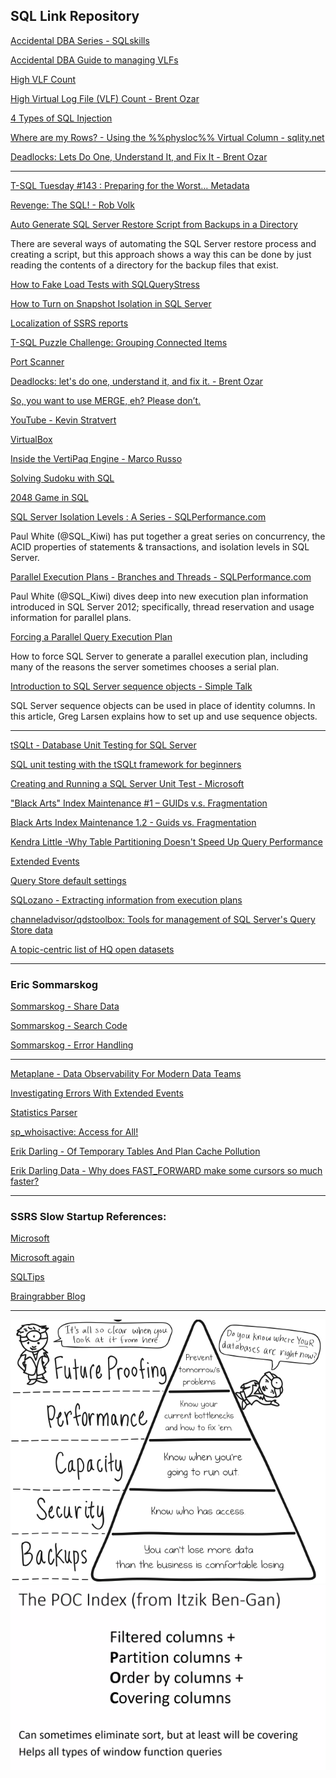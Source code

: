 ## SQL Link Repository


[Accidental DBA Series - SQLskills](https://www.sqlskills.com/help/accidental-dba/)


[Accidental DBA Guide to managing VLFs](http://adventuresinsql.com/2009/12/a-busyaccidental-dbas-guide-to-managing-vlfs/)


[High VLF Count](https://www.brentozar.com/blitz/high-virtual-log-file-vlf-count/)


[High Virtual Log File (VLF) Count - Brent Ozar](https://drewkal.com/fixing-highly-fragmented-vlfs-oltp/)


[4 Types of SQL Injection](https://www.youtube.com/watch?v=UMJV3OpjsoM)


[Where are my Rows? - Using the %%physloc%% Virtual Column - sqlity.net](https://sqlity.net/en/2451/physloc/)


[Deadlocks: Lets Do One, Understand It, and Fix It - Brent Ozar](https://youtu.be/3EwDn9hqgkg)


---

[T-SQL Tuesday #143 : Preparing for the Worst… Metadata](https://sqlblog.org/2021/10/12/t-sql-tuesday-143-worst-metadata)


[Revenge: The SQL! - Rob Volk](https://www.youtube.com/watch?v=qI7YzTq-AG0&t=90s)


[Auto Generate SQL Server Restore Script from Backups in a Directory](https://www.mssqltips.com/sqlservertip/1584/auto-generate-sql-server-restore-script-from-backup-files-in-a-directory/)

There are several ways of automating the SQL Server restore process and creating a script, but this approach shows a way this can be done by just reading the contents of a directory for the backup files that exist.


[How to Fake Load Tests with SQLQueryStress](https://www.brentozar.com/archive/2015/05/how-to-fake-load-tests-with-sqlquerystress/)


[How to Turn on Snapshot Isolation in SQL Server](https://www.brentozar.com/archive/2013/01/implementing-snapshot-or-read-committed-snapshot-isolation-in-sql-server-a-guide/)


[Localization of SSRS reports](http://www.keepitsimpleandfast.com/2011/09/localization-of-your-ssrs-reports.html)


[T-SQL Puzzle Challenge: Grouping Connected Items](https://www.itprotoday.com/sql-server/t-sql-puzzle-challenge-grouping-connected-items)


[Port Scanner](http://portquiz.net:1433/)


[Deadlocks: let's do one, understand it, and fix it. - Brent Ozar](https://www.brentozar.com/sql/deadlocks/)


[So, you want to use MERGE, eh? Please don’t.](https://sqlblog.org/merge)


[YouTube - Kevin Stratvert](https://www.youtube.com/c/KevinStratvert/videos)


[VirtualBox](https://www.virtualbox.org/wiki/Downloads)


[Inside the VertiPaq Engine - Marco Russo](https://www.youtube.com/watch?v=85rJ-9vQBbU)


[Solving Sudoku with SQL](https://www.developerfusion.com/article/84374/solving-sudoku-with-sql/)


[2048 Game in SQL](https://tomaztsql.wordpress.com/2021/11/29/2048-game-with-t-sql/)


[SQL Server Isolation Levels : A Series - SQLPerformance.com](https://sqlperformance.com/2014/07/t-sql-queries/isolation-levels)

Paul White (@SQL_Kiwi) has put together a great series on concurrency, the ACID properties of statements & transactions, and isolation levels in SQL Server.


[Parallel Execution Plans - Branches and Threads - SQLPerformance.com](https://sqlperformance.com/2013/10/sql-plan/parallel-plans-branches-threads)

Paul White (@SQL_Kiwi) dives deep into new execution plan information introduced in SQL Server 2012; specifically, thread reservation and usage information for parallel plans.


[Forcing a Parallel Query Execution Plan](https://www.sql.kiwi/2011/12/forcing-a-parallel-query-execution-plan.html)

How to force SQL Server to generate a parallel execution plan, including many of the reasons the server sometimes chooses a serial plan.


[Introduction to SQL Server sequence objects - Simple Talk](https://www.red-gate.com/simple-talk/databases/sql-server/learn/introduction-to-sql-server-sequence-objects/)

SQL Server sequence objects can be used in place of identity columns. In this article, Greg Larsen explains how to set up and use sequence objects.

---


[tSQLt - Database Unit Testing for SQL Server](https://tsqlt.org/)


[SQL unit testing with the tSQLt framework for beginners](https://www.sqlshack.com/sql-unit-testing-with-the-tsqlt-framework-for-beginners/)


[Creating and Running a SQL Server Unit Test - Microsoft](https://docs.microsoft.com/en-us/sql/ssdt/walkthrough-creating-and-running-a-sql-server-unit-test?view=sql-server-ver15)
 

["Black Arts" Index Maintenance #1 – GUIDs v.s. Fragmentation](https://www.youtube.com/watch?v=jx-FuNp4fOA)


[Black Arts Index Maintenance 1.2 - Guids vs. Fragmentation](https://www.youtube.com/watch?v=rvZwMNJxqVo)


[Kendra Little  -Why Table Partitioning Doesn't Speed Up Query Performance](https://youtu.be/PXvgsaBiVOo)


[Extended Events](https://www.straightforwardsql.com/tags/extended-events/)


[Query Store default settings](https://www.straightforwardsql.com/posts/query-store-default-settings/)


[SQLozano - Extracting information from execution plans](https://www.sqlozano.com/qdstoolbox-planminer/)


[channeladvisor/qdstoolbox: Tools for management of SQL Server's Query Store data](https://github.com/channeladvisor/qdstoolbox)


[A topic-centric list of HQ open datasets](https://github.com/awesomedata/awesome-public-datasets)

---

### Eric Sommarskog
[Sommarskog - Share Data](https://www.sommarskog.se/share_data.html)

[Sommarskog - Search Code](https://www.sommarskog.se/sqlutil/SearchCode.html)

[Sommarskog - Error Handling](https://www.sommarskog.se/error_handling/Part1.html)

---

[Metaplane - Data Observability For Modern Data Teams](https://metaplane.dev/)


[Investigating Errors With Extended Events](https://www.straightforwardsql.com/posts/investigating-errors-with-extended-events/)


[Statistics Parser](https://statisticsparser.com/)


[sp_whoisactive: Access for All!](http://whoisactive.com/docs/28_access/)


[Erik Darling - Of Temporary Tables And Plan Cache Pollution](https://www.erikdarlingdata.com/sql-server/of-temporary-tables-and-plan-cache-pollution/)


[Erik Darling Data - Why does FAST_FORWARD make some cursors so much faster?](https://www.erikdarlingdata.com/sql-server/why-does-fast_forward-make-some-cursors-so-much-faster/)

---

### SSRS Slow Startup References:
[Microsoft](https://docs.microsoft.com/en-us/sql/reporting-services/report-server/rsreportserver-config-configuration-file?redirectedfrom=MSDN&view=sql-server-ver15)

[Microsoft again](https://docs.microsoft.com/en-us/archive/blogs/emilianb/slow-response-time-for-sql-server-reporting-services-after-restart-or-after-period-of-inactivity-why-does-it-happen-and-how-to-fix-it)

[SQLTips](https://www.mssqltips.com/sqlservertip/2735/prevent-sql-server-reporting-services-slow-startup/)

[Braingrabber Blog](https://braingrabber.wordpress.com/2013/01/17/ms-reporting-service-2012-slow-startup/)


---
<img src="/images/DBA%20Hierarchy%20of%20Needs.png">

<img src="/images/POC%20Index.png">
